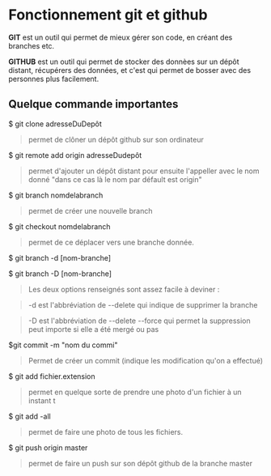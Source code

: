 # Fonctionnement git et github

**GIT** est un outil qui permet de mieux gérer son code, en créant des branches etc.

**GITHUB** est un outil qui permet de stocker des donnèes sur un dépôt distant, récupérers des données, et c'est qui permet de bosser avec des personnes plus facilement.

## Quelque commande importantes

$ git clone adresseDuDepôt
> permet de clôner un dépôt github sur son ordinateur

$ git remote add origin adresseDudepôt

>permet d'ajouter un dépôt distant pour ensuite l'appeller avec le nom donné "dans ce cas là le nom par défault est origin"

$ git branch nomdelabranch

> permet de créer une nouvelle branch

$ git checkout nomdelabranch

> permet de ce déplacer vers une branche donnée.

$ git branch -d [nom-branche]

$ git branch -D [nom-branche]

>Les deux options renseignés sont assez facile à deviner :

>-d est l'abbréviation de --delete qui indique de supprimer la branche

>-D est l'abbréviation de --delete --force qui permet la suppression peut importe si elle a été mergé ou pas

$git commit -m "nom du commi"

>Permet de créer un commit (indique les modification qu'on a effectué)

$ git add fichier.extension
> permet en quelque sorte de prendre une photo d'un fichier à un instant t

$ git add -all

>permet de faire une photo de tous les fichiers.

$ git push origin master

> permet de faire un push sur son dépôt github de la branche master